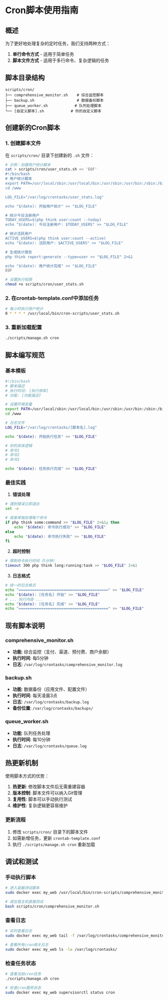 # Cron脚本使用指南

## 概述

为了更好地处理复杂的定时任务，我们支持两种方式：
1. **单行命令方式** - 适用于简单任务
2. **脚本文件方式** - 适用于多行命令、复杂逻辑的任务

## 脚本目录结构

```
scripts/cron/
├── comprehensive_monitor.sh    # 综合监控脚本
├── backup.sh                   # 数据备份脚本
├── queue_worker.sh            # 队列处理脚本
└── [自定义脚本].sh            # 你的自定义脚本
```

## 创建新的Cron脚本

### 1. 创建脚本文件

在 `scripts/cron/` 目录下创建新的 `.sh` 文件：

```bash
# 示例：创建用户统计脚本
cat > scripts/cron/user_stats.sh << 'EOF'
#!/bin/bash
# 用户统计脚本
export PATH=/usr/local/sbin:/usr/local/bin:/usr/sbin:/usr/bin:/sbin:/bin
cd /www

LOG_FILE="/var/log/crontasks/user_stats.log"

echo "$(date): 开始用户统计" >> "$LOG_FILE"

# 统计今日注册用户
TODAY_USERS=$(php think user:count --today)
echo "$(date): 今日注册用户: $TODAY_USERS" >> "$LOG_FILE"

# 统计活跃用户
ACTIVE_USERS=$(php think user:count --active)
echo "$(date): 活跃用户: $ACTIVE_USERS" >> "$LOG_FILE"

# 生成统计报告
php think report:generate --type=user >> "$LOG_FILE" 2>&1

echo "$(date): 用户统计完成" >> "$LOG_FILE"
EOF

# 设置执行权限
chmod +x scripts/cron/user_stats.sh
```

### 2. 在crontab-template.conf中添加任务

```bash
# 每小时执行用户统计
0 * * * * /usr/local/bin/cron-scripts/user_stats.sh
```

### 3. 重新加载配置

```bash
./scripts/manage.sh cron
```

## 脚本编写规范

### 基本模板

```bash
#!/bin/bash
# 脚本描述
# 执行时间: [执行频率]
# 功能: [功能描述]

# 设置环境变量
export PATH=/usr/local/sbin:/usr/local/bin:/usr/sbin:/usr/bin:/sbin:/bin
cd /www

# 日志文件
LOG_FILE="/var/log/crontasks/[脚本名].log"

echo "$(date): 开始执行任务" >> "$LOG_FILE"

# 你的具体逻辑
# 命令1
# 命令2
# 命令3

echo "$(date): 任务执行完成" >> "$LOG_FILE"
```

### 最佳实践

1. **错误处理**
```bash
# 遇到错误立即退出
set -e

# 或者单独处理每个命令
if php think some:command >> "$LOG_FILE" 2>&1; then
    echo "$(date): 命令执行成功" >> "$LOG_FILE"
else
    echo "$(date): 命令执行失败" >> "$LOG_FILE"
fi
```

2. **超时控制**
```bash
# 限制命令执行时间（5分钟）
timeout 300 php think long:running:task >> "$LOG_FILE" 2>&1
```

3. **日志格式**
```bash
# 统一的日志格式
echo "========================================" >> "$LOG_FILE"
echo "$(date): [任务名] 开始" >> "$LOG_FILE"
# ... 执行内容 ...
echo "$(date): [任务名] 完成" >> "$LOG_FILE"
echo "========================================" >> "$LOG_FILE"
```

## 现有脚本说明

### comprehensive_monitor.sh
- **功能**: 综合监控（支付、渠道、预付费、商户余额）
- **执行时间**: 每5分钟
- **日志**: `/var/log/crontasks/comprehensive_monitor.log`

### backup.sh
- **功能**: 数据备份（应用文件、配置文件）
- **执行时间**: 每天凌晨3点
- **日志**: `/var/log/crontasks/backup.log`
- **备份位置**: `/var/log/crontasks/backups/`

### queue_worker.sh
- **功能**: 队列任务处理
- **执行时间**: 每10分钟
- **日志**: `/var/log/crontasks/queue.log`

## 热更新机制

使用脚本方式的优势：
1. **热更新**: 修改脚本文件后无需重建容器
2. **版本控制**: 脚本文件可以纳入Git管理
3. **复用性**: 脚本可以手动执行测试
4. **维护性**: 复杂逻辑更容易维护

### 更新流程

1. 修改 `scripts/cron/` 目录下的脚本文件
2. 如需新增任务，更新 `crontab-template.conf`
3. 执行 `./scripts/manage.sh cron` 重新加载

## 调试和测试

### 手动执行脚本
```bash
# 进入容器测试脚本
sudo docker exec my_web /usr/local/bin/cron-scripts/comprehensive_monitor.sh

# 或在宿主机直接测试
bash scripts/cron/comprehensive_monitor.sh
```

### 查看日志
```bash
# 实时查看日志
sudo docker exec my_web tail -f /var/log/crontasks/comprehensive_monitor.log

# 查看所有cron相关日志
sudo docker exec my_web ls -la /var/log/crontasks/
```

### 检查任务状态
```bash
# 查看当前cron任务
./scripts/manage.sh cron

# 检查cron服务状态
sudo docker exec my_web supervisorctl status cron
```